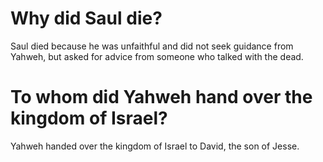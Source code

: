 # Why did Saul die?

Saul died because he was unfaithful and did not seek guidance from Yahweh, but asked for advice from someone who talked with the dead.

# To whom did Yahweh hand over the kingdom of Israel?

Yahweh handed over the kingdom of Israel to David, the son of Jesse.
